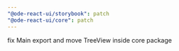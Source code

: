 ```yaml
---
"@ode-react-ui/storybook": patch
"@ode-react-ui/core": patch
---
```


fix Main export and move TreeView inside core package
